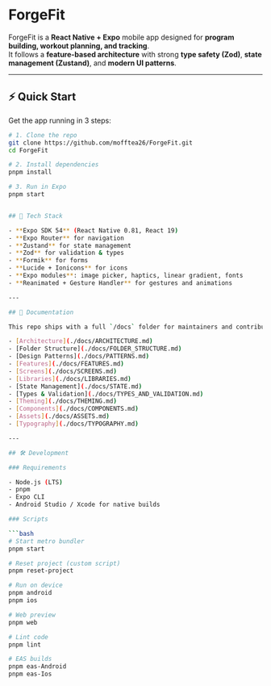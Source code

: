 # ForgeFit

ForgeFit is a **React Native + Expo** mobile app designed for **program building, workout planning, and tracking**.  
It follows a **feature-based architecture** with strong **type safety (Zod)**, **state management (Zustand)**, and **modern UI patterns**.

---

## ⚡ Quick Start

Get the app running in 3 steps:

````bash
# 1. Clone the repo
git clone https://github.com/mofftea26/ForgeFit.git
cd ForgeFit

# 2. Install dependencies
pnpm install

# 3. Run in Expo
pnpm start


## 🚀 Tech Stack

- **Expo SDK 54** (React Native 0.81, React 19)
- **Expo Router** for navigation
- **Zustand** for state management
- **Zod** for validation & types
- **Formik** for forms
- **Lucide + Ionicons** for icons
- **Expo modules**: image picker, haptics, linear gradient, fonts
- **Reanimated + Gesture Handler** for gestures and animations

---

## 📂 Documentation

This repo ships with a full `/docs` folder for maintainers and contributors:

- [Architecture](./docs/ARCHITECTURE.md)
- [Folder Structure](./docs/FOLDER_STRUCTURE.md)
- [Design Patterns](./docs/PATTERNS.md)
- [Features](./docs/FEATURES.md)
- [Screens](./docs/SCREENS.md)
- [Libraries](./docs/LIBRARIES.md)
- [State Management](./docs/STATE.md)
- [Types & Validation](./docs/TYPES_AND_VALIDATION.md)
- [Theming](./docs/THEMING.md)
- [Components](./docs/COMPONENTS.md)
- [Assets](./docs/ASSETS.md)
- [Typography](./docs/TYPOGRAPHY.md)

---

## 🛠 Development

### Requirements

- Node.js (LTS)
- pnpm
- Expo CLI
- Android Studio / Xcode for native builds

### Scripts

```bash
# Start metro bundler
pnpm start

# Reset project (custom script)
pnpm reset-project

# Run on device
pnpm android
pnpm ios

# Web preview
pnpm web

# Lint code
pnpm lint

# EAS builds
pnpm eas-Android
pnpm eas-Ios
````

